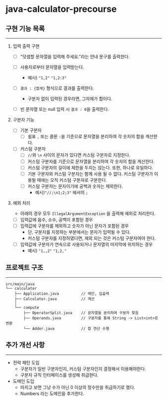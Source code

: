 # java-calculator-precourse

## 구현 기능 목록

---

1. 입력 출력 구현
    - [ ] "덧셈할 문자열을 입력해 주세요."라는 안내 문구를 출력한다.
    - [ ] 사용자로부터 문자열을 입력받는다.
        - 예시) `"1,2"` `"1,2:3"`
    - [ ] `결과 : {합계}` 형식으로 결과를 출력한다.
        - 구분자 없이 입력된 경우라면, 그자체가 합이다.
    - [ ] 빈 문자열 또는 null 입력 시 `결과 : 0`을 출력한다.


2. 구분자 기능

    - [ ] 기본 구분자
        - [ ] 쉼표 `,` 또는 콜론 `:`을 기준으로 문자열을 분리하여 각 숫자의 합을 계산한다.
    - [ ] 커스텀 구분자
        - [ ] `//`와 `\n` 사이의 문자가 있다면 커스텀 구분자로 지정한다.
        - [ ] 커스텀 구분자를 기준으로 문자열을 분리하여 각 숫자의 합을 계산한다.
        - [ ] 커스텀 구분자의 길이에 제한을 두지는 않는다. 또한, 하나로 유일하다.
        - [ ] 기본 구분자와 커스텀 구분자는 함께 사용 될 수 없다. 커스텀 구분자가 이용될 때에는 오직 커스텀 구분자로 구분한다.
        - [ ] 커스텀 구분자는 문자이기에 공백과 숫자는 제외한다.
            - 예시)`"//;\n1;2;3"` 에서의 `;`


3. 예외 처리

    - 아래의 경우 모두 `IllegalArgumentException` 을 출력해 예외로 처리한다.
    - [ ] 입력값에 음수, 소수, 공백이 포함된 경우
    - [ ] 입력값에 구분자를 제외하고 숫자가 아닌 문자가 포함된 경우
        - 단, 구분자를 지정하는 부분에서는 문자가 입력될 수 있다.
        - 커스텀 구분자를 지정하였다면, 제외 되는 것은 커스텀 구분자여야 한다.
    - [ ] 입력값에 구분자가 연속으로 사용되거나 문자열의 마지막에 위치하는 경우
        - 예시) `"1,,2"` `"1,2,"`

## 프로젝트 구조

---

```
src/main/java
└── calculator
    ├── Application.java          // 메인, 입출력
    ├── Calculator.java           // 계산
    │
    └── compute
        ├── OperatorSplit.java    // 문자열을 분리하여 구분자 찾음
        ├── Operands.java         // 구분자를 통해 String -> List<int>로 변환
        └── Adder.java            // 합 연산 수행
```

## 추가 개선 사항

---

- 전략 패턴 도입
    - 구분자가 일반 구분자인지, 커스텀 구분자인지 결정해서 이용해야한다.
    - 구분자 규칙 인터페이스를 생성해 취급한다.
- 도메인 도입
    - 따지고 보면 그냥 수가 아닌 0 이상의 정수만을 취급하기로 했다.
    - Numbers 라는 도메인을 추가한다.